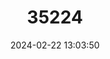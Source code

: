 ---
title: "35224"
category: "Aniba vaupesiana"
draft: false
date: 2024-02-22 13:03:50
languages:
  Spanish; Castilian: ["Laurel Comino"]
---